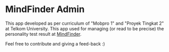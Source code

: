 # MindFinder Admin
This app developed as per curriculum of "Mobpro 1" and "Proyek Tingkat 2" at Telkom University.
This app used for managing (or read to be precise) the personality test result at [MindFinder](https://github.com/supimadi/PT-2).

Feel free to contribute and giving a feed-back :)